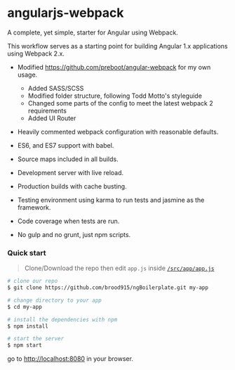 # angularjs-webpack

A complete, yet simple, starter for Angular using Webpack.

This workflow serves as a starting point for building Angular 1.x applications using Webpack 2.x.

* Modified https://github.com/preboot/angular-webpack for my own usage.
    - Added SASS/SCSS
    - Modified folder structure, following Todd Motto's styleguide
    - Changed some parts of the config to meet the latest webpack 2 requirements
    - Added UI Router
    
* Heavily commented webpack configuration with reasonable defaults.
* ES6, and ES7 support with babel.
* Source maps included in all builds.
* Development server with live reload.
* Production builds with cache busting.
* Testing environment using karma to run tests and jasmine as the framework.
* Code coverage when tests are run.
* No gulp and no grunt, just npm scripts.



### Quick start

> Clone/Download the repo then edit `app.js` inside [`/src/app/app.js`](/src/app/app.js)

```bash
# clone our repo
$ git clone https://github.com/brood915/ngBoilerplate.git my-app

# change directory to your app
$ cd my-app

# install the dependencies with npm
$ npm install

# start the server
$ npm start
```

go to [http://localhost:8080](http://localhost:8080) in your browser.

